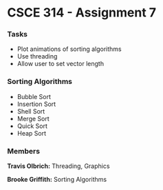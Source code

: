 CSCE 314 - Assignment 7
=======================

### Tasks
	
* Plot animations of sorting algorithms
* Use threading
* Allow user to set vector length

### Sorting Algorithms 

* Bubble Sort
* Insertion Sort
* Shell Sort
* Merge Sort
* Quick Sort
* Heap Sort

### Members

**Travis Olbrich:** Threading, Graphics

**Brooke Griffith:** Sorting Algorithms
